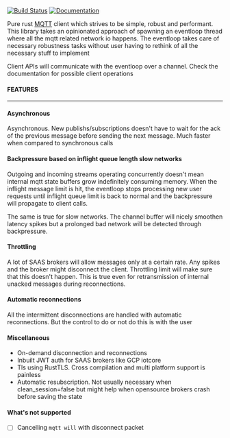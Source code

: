 [![Build Status](https://travis-ci.org/AtherEnergy/rumqtt.svg)](https://travis-ci.org/AtherEnergy/rumqtt)
[![Documentation](https://docs.rs/rumqtt/badge.svg)](https://docs.rs/rumqtt)

Pure rust [MQTT] client which strives to be simple, robust and performant. This library takes an opinionated approach of spawning an eventloop thread where all the mqtt related network io happens. The eventloop takes care of necessary robustness tasks without user having to rethink of all the necessary stuff to implement

Client APIs will communicate with the eventloop over a channel. Check the documentation for possible client operations 

#### FEATURES
------------------------------
#### Asynchronous

Asynchronous. New publishs/subscriptions doesn't have to wait for the ack of the previous message before sending the next message. Much faster when compared to synchronous calls

#### Backpressure based on inflight queue length slow networks

Outgoing and incoming streams operating concurrently doesn't mean internal mqtt state buffers grow indefinitely consuming memory. When the inflight message limit is hit, the eventloop stops processing new user requests until inflight queue limit is back to normal and the backpressure will propagate to client calls.

The same is true for slow networks. The channel buffer will nicely smoothen latency spikes but a prolonged bad network will be detected through backpressure.

#### Throttling

A lot of SAAS brokers will allow messages only at a certain rate. Any spikes and the broker might disconnect the client. Throttling limit will make sure that this doesn't happen. This is true even for retransmission of internal unacked messages during reconnections.

#### Automatic reconnections

All the intermittent disconnections are handled with automatic reconnections. But the control to do or not do this is with the user

#### Miscellaneous

* On-demand disconnection and reconnections
* Inbuilt JWT auth for SAAS brokers like GCP iotcore
* Tls using RustTLS. Cross compilation and multi platform support is painless
* Automatic resubscription. Not usually necessary when clean_session=false but might help when opensource brokers crash before saving the state

#### What's not supported

- [ ] Cancelling `mqtt will` with disconnect packet

[MQTT]: http://mqtt.org/
